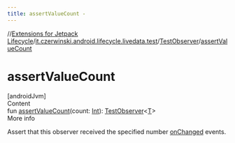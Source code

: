 ```yaml
---
title: assertValueCount -
---
```

//[Extensions for Jetpack Lifecycle](../../../index.md)/[it.czerwinski.android.lifecycle.livedata.test](../index.md)/[TestObserver](index.md)/[assertValueCount](assert-value-count.md)



# assertValueCount  
[androidJvm]  
Content  
fun [assertValueCount](assert-value-count.md)(count: [Int](https://kotlinlang.org/api/latest/jvm/stdlib/kotlin/-int/index.html)): [TestObserver](index.md)<[T](index.md)>  
More info  


Assert that this observer received the specified number [onChanged](on-changed.md) events.

  



